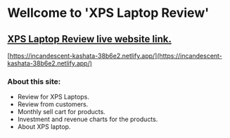# Wellcome to 'XPS Laptop Review'



## [XPS Laptop Review live website link.](https://incandescent-kashata-38b6e2.netlify.app/)


[https://incandescent-kashata-38b6e2.netlify.app/](https://incandescent-kashata-38b6e2.netlify.app/)


### About this site:

* Review for XPS Laptops.
* Review from customers.
* Monthly sell cart for products.
* Investment and revenue charts for the products.
* About XPS laptop.
